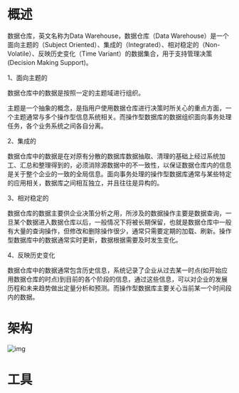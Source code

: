 # 概述

数据仓库，英文名称为Data Warehouse，数据仓库（Data Warehouse）是一个面向主题的（Subject Oriented）、集成的（Integrated）、相对稳定的（Non-Volatile）、反映历史变化（Time Variant）的数据集合，用于支持管理决策(Decision Making Support)。

1、面向主题的

数据仓库中的数据是按照一定的主题域进行组织。

主题是一个抽象的概念，是指用户使用数据仓库进行决策时所关心的重点方面，一个主题通常与多个操作型信息系统相关。而操作型数据库的数据组织面向事务处理任务，各个业务系统之间各自分离。

2、集成的

数据仓库中的数据是在对原有分散的数据库数据抽取、清理的基础上经过系统加工、汇总和整理得到的，必须消除源数据中的不一致性，以保证数据仓库内的信息是关于整个企业的一致的全局信息。面向事务处理的操作型数据库通常与某些特定的应用相关，数据库之间相互独立，并且往往是异构的。

3、相对稳定的

数据仓库的数据主要供企业决策分析之用，所涉及的数据操作主要是数据查询，一旦某个数据进入数据仓库以后，一般情况下将被长期保留，也就是数据仓库中一般有大量的查询操作，但修改和删除操作很少，通常只需要定期的加载、刷新。操作型数据库中的数据通常实时更新，数据根据需要及时发生变化。

4、反映历史变化

数据仓库中的数据通常包含历史信息，系统记录了企业从过去某一时点(如开始应用数据仓库的时点)到目前的各个阶段的信息，通过这些信息，可以对企业的发展历程和未来趋势做出定量分析和预测。而操作型数据库主要关心当前某一个时间段内的数据。

# 架构

![img](file:///C:\Users\大力\AppData\Local\Temp\ksohtml\wpsC71.tmp.jpg) 

 

# 工具